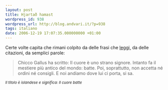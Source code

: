 ```yaml
---
layout: post
title: Hjartað hamast
wordpress_id: 938
wordpress_url: http://blog.andvari.it/?p=938
tags: italiano
date: 2006-12-19 17:07:35.000000000 +01:00
---
```

Certe volte capita che rimani colpito da delle frasi che <a href="http://vascellofantasma.spaces.live.com/Blog/cns!EFAEF3FFE25554E0!360.entry">leggi,</a> da delle citazioni, da semplici parole:
<blockquote>Chicco Gallus ha scritto:
Il cuore è uno strano signore.
Intanto fa il mestiere più antico del mondo: batte.
Poi, soprattutto, non accetta né ordini né consigli.
E noi andiamo dove lui ci porta, si sa.</blockquote>
<em><small>Il titolo è islandese e significa: Il cuore batte</small></em>
